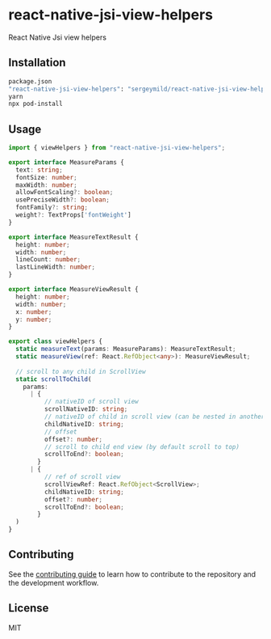 # react-native-jsi-view-helpers

React Native Jsi view helpers

## Installation

```sh
package.json
"react-native-jsi-view-helpers": "sergeymild/react-native-jsi-view-helpers#4.0.1"
yarn
npx pod-install
```

## Usage

```typescript
import { viewHelpers } from "react-native-jsi-view-helpers";

export interface MeasureParams {
  text: string;
  fontSize: number;
  maxWidth: number;
  allowFontScaling?: boolean;
  usePreciseWidth?: boolean;
  fontFamily?: string;
  weight?: TextProps['fontWeight']
}

export interface MeasureTextResult {
  height: number;
  width: number;
  lineCount: number;
  lastLineWidth: number;
}

export interface MeasureViewResult {
  height: number;
  width: number;
  x: number;
  y: number;
}

export class viewHelpers {
  static measureText(params: MeasureParams): MeasureTextResult;
  static measureView(ref: React.RefObject<any>): MeasureViewResult;
  
  // scroll to any child in ScrollView
  static scrollToChild(
    params:
      | {
          // nativeID of scroll view
          scrollNativeID: string;
          // nativeID of child in scroll view (can be nested in another views)
          childNativeID: string;
          // offset
          offset?: number;
          // scroll to child end view (by default scroll to top)
          scrollToEnd?: boolean;
        }
      | {
          // ref of scroll view
          scrollViewRef: React.RefObject<ScrollView>;
          childNativeID: string;
          offset?: number;
          scrollToEnd?: boolean;
        }
  )
}
```

## Contributing

See the [contributing guide](CONTRIBUTING.md) to learn how to contribute to the repository and the development workflow.

## License

MIT
